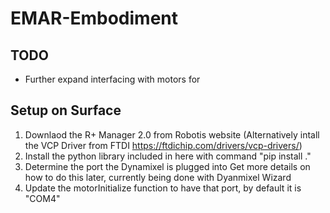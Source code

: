 # EMAR-Embodiment
## TODO
* Further expand interfacing with motors for 

## Setup on Surface
1. Downlaod the R+ Manager 2.0 from Robotis website
    (Alternatively intall the VCP Driver from FTDI https://ftdichip.com/drivers/vcp-drivers/)
2. Install the python library included in here with command  "pip install ."
3. Determine the port the Dynamixel is plugged into
    Get more details on how to do this later, currently being done with Dyanmixel Wizard
4. Update the motorInitialize function to have that port, by default it is "COM4"